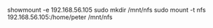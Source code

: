showmount -e 192.168.56.105
sudo mkdir /mnt/nfs
sudo mount -t nfs 192.168.56.105:/home/peter /mnt/nfs